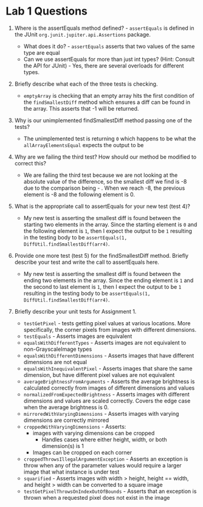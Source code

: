 # Lab 1 Questions

1. Where is the assertEquals method defined? - `assertEquals` is defined in the JUnit `org.junit.jupiter.api.Assertions` package.
   * What does it do? - `assertEquals` asserts that two values of the same type are equal
   * Can we use assertEquals for more than just int types? (Hint: Consult the API for JUnit) - Yes, there are several overloads for different types.

2. Briefly describe what each of the three tests is checking.
   * `emptyArray` is checking that an empty array hits the first condition of the `findSmallestDiff` method which ensures a diff can be found in the array. This asserts that -1 will be returned.

3. Why is our unimplemented findSmallestDiff method passing one of the tests?
   * The unimplemented test is returning `0` which happens to be what the `allArrayElementsEqual` expects the output to be

4. Why are we failing the third test? How should our method be modified to correct this?
   * We are failing the third test because we are not looking at the absolute value of the difference, so the smallest diff we find is -8 due to the comparison being <previous element> - <following element>. When we reach -8, the previous element is -8 and the following element is 0.

5. What is the appropriate call to assertEquals for your new test (test 4)?
   * My new test is asserting the smallest diff is found between the starting two elements in the array. Since the starting element is `0` and the following element is `1`, then I expect the output to be `1` resulting in the testing body to be `assertEquals(1, DiffUtil.findSmallestDiff(arr4)`.

6. Provide one more test (test 5) for the findSmallestDiff method. Briefly describe your test and write the call to assertEquals here. 
   * My new test is asserting the smallest diff is found between the ending two elements in the array. Since the ending element is `1` and the second to last element is `1`, then I expect the output to be `1` resulting in the testing body to be `assertEquals(1, DiffUtil.findSmallestDiff(arr4)`.

7. Briefly describe your unit tests for Assignment 1.
   * `testGetPixel` - tests getting pixel values at various locations. More specifically, the corner pixels from images with different dimensions.
   * `testEquals` - Asserts images are equivalent
   * `equalsWithDifferentTypes` - Asserts images are not equivalent to non-GrayscaleImage types
   * `equalsWithDifferentDimensions` - Asserts images that have different dimensions are not equal
   * `equalsWithInequivalentPixel` - Asserts images that share the same dimension, but have different pixel values are not equivalent
   * `averageBrightnessFromArguments` - Asserts the average brightness is calculated correctly from images of different dimensions and values
   * `normalizedFromExpectedBrightness` - Asserts images with different dimensions and values are scaled correctly. Covers the edge case when the average brightness is 0.
   * `mirroredWithVaryingDimensions` - Asserts images with varying dimensions are correctly mirrored
   * `croppedWithVaryingDimensions` - Asserts:
     * images with varying dimensions can be cropped
       * Handles cases where either height, width, or both dimension(s) is 1
     * Images can be cropped on each corner
   * `croppedThrowsIllegalArgumentException` - Asserts an exception is throw when any of the parameter values would require a larger image that what instance is under test
   * `squarified` - Asserts images with width > height, height == width, and height > width can be converted to a square image
   * `testGetPixelThrowsOnIndexOutOfBounds` - Asserts that an exception is thrown when a requested pixel does not exist in the image
